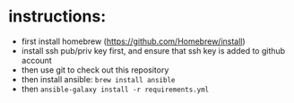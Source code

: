 # instructions:
- first install homebrew (https://github.com/Homebrew/install)
- install ssh pub/priv key first, and ensure that ssh key is added to github account
- then use git to check out this repository
- then install ansible: `brew install ansible`
- then `ansible-galaxy install -r requirements.yml`
